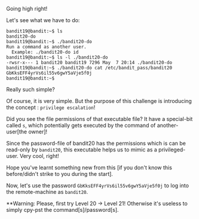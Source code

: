 Going high right!

Let's see what we have to do:
```
bandit19@bandit:~$ ls
bandit20-do
bandit19@bandit:~$ ./bandit20-do 
Run a command as another user.
  Example: ./bandit20-do id
bandit19@bandit:~$ ls -l ./bandit20-do 
-rwsr-x--- 1 bandit20 bandit19 7296 May  7 20:14 ./bandit20-do
bandit19@bandit:~$ ./bandit20-do cat /etc/bandit_pass/bandit20
GbKksEFF4yrVs6il55v6gwY5aVje5f0j
bandit19@bandit:~$
```
Really such simple?

Of course, it is very simple.
But the purpose of this challenge is introducing the concept : `privilege escalation`!

Did you see the file permissions of that executable file?
It have a special-bit called `s`, which potentially gets executed by the command of another-user[the owner]!

Since the password-file of bandit20 has the permissions which is can be read-only by `bandit20`, this executable helps us to mimic as a privileged-user.
Very cool, right!

Hope you've learnt something new from this [if you don't know this before/didn't strike to you during the start].

Now, let's use the password `GbKksEFF4yrVs6il55v6gwY5aVje5f0j` to log into the remote-machine as `bandit20`.

**Warning: Please, first try Level 20 -> Level 21! Otherwise it's useless to simply cpy-pst the command[s]/password[s].
